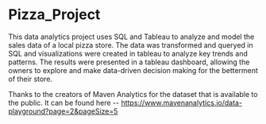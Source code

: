# Pizza_Project
This data analytics project uses SQL and Tableau to analyze and model the sales data of a local pizza store. The data was transformed and queryed in SQL and visualizations were
created in tableau to analyze key trends and patterns. The results were presented in a tableau dashboard, allowing the owners to explore and make data-driven decision making for
the betterment of their store. 

Thanks to the creators of Maven Analytics for the dataset that is available to the public. It can be found here --
https://www.mavenanalytics.io/data-playground?page=2&pageSize=5
